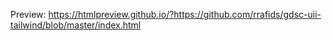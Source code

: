 Preview: https://htmlpreview.github.io/?https://github.com/rrafids/gdsc-uii-tailwind/blob/master/index.html